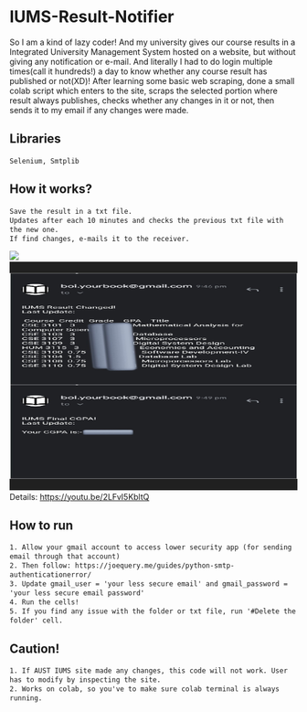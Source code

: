 # IUMS-Result-Notifier

So I am a kind of lazy coder! And my university gives our course results in a Integrated University Management System hosted on a website, but without giving any notification
or e-mail. And literally I had to do login multiple times(call it hundreds!) a day to know whether any course result has published or not(XD)!
After learning some basic web scraping, done a small colab script which enters to the site, scraps the selected portion where result always publishes, checks whether any changes in it or not, 
then sends it to my email if any changes were made.

## Libraries
    Selenium, Smtplib

## How it works?
    Save the result in a txt file. 
    Updates after each 10 minutes and checks the previous txt file with the new one. 
    If find changes, e-mails it to the receiver. 
   ![](app.gif)
   <img src="Image.jpeg" width="700" height="400">
   Details: https://youtu.be/2LFvI5KbltQ

## How to run
    1. Allow your gmail account to access lower security app (for sending email through that account)
    2. Then follow: https://joequery.me/guides/python-smtp-authenticationerror/
    3. Update gmail_user = 'your less secure email' and gmail_password = 'your less secure email password'
    4. Run the cells!
    5. If you find any issue with the folder or txt file, run '#Delete the folder' cell.
    
## Caution!
    1. If AUST IUMS site made any changes, this code will not work. User has to modify by inspecting the site.
    2. Works on colab, so you've to make sure colab terminal is always running.
